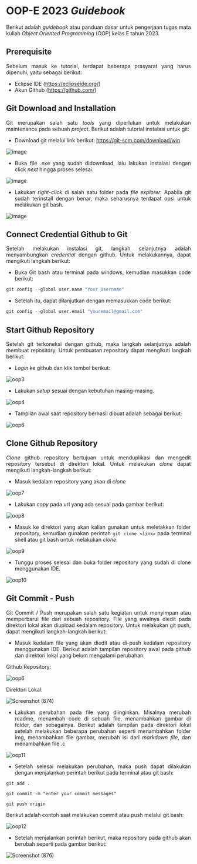 # **OOP-E 2023 _Guidebook_**
<div align=justify>

Berikut adalah _guidebook_ atau panduan dasar untuk pengerjaan tugas mata kuliah _Object Oriented Programming_ (OOP) kelas E tahun 2023. 

## **Prerequisite**
Sebelum masuk ke tutorial, terdapat beberapa prasyarat yang harus dipenuhi, yaitu sebagai berikut: <br>

- Eclipse IDE (https://eclipseide.org/)
- Akun Github (https://github.com/)

## **Git Download and Installation**
Git merupakan salah satu _tools_ yang diperlukan untuk melakukan maintenance pada sebuah _project_. Berikut adalah tutorial instalasi untuk git:
- Download git melalui link berikut: https://git-scm.com/download/win

![image](https://github.com/akmalariq9/Guidebook-OOP_E/assets/109916703/de88c61c-ed04-4527-b09b-ae17794d5d5f)

- Buka file .exe yang sudah didownload, lalu lakukan instalasi dengan click _next_ hingga proses selesai.

![image](https://github.com/akmalariq9/Guidebook-OOP_E/assets/109916703/4476448a-7ca8-4910-9113-f5378c7265be)

- Lakukan _right-click_ di salah satu folder pada _file explorer_. Apabila git sudah terinstall dengan benar, maka seharusnya terdapat opsi untuk melakukan git bash. 

![image](https://github.com/akmalariq9/Guidebook-OOP_E/assets/109916703/11dd78c6-a3ff-49c9-a50a-4f480e1b064d)

## **Connect Credential Github to Git**
Setelah melakukan instalasi git, langkah selanjutnya adalah menyambungkan _credential_ dengan github. Untuk melakukannya, dapat mengikuti langkah berikut:
- Buka Git bash atau terminal pada windows, kemudian masukkan code berikut:
```c
git config --global user.name "Your Username"
```
- Setelah itu, dapat dilanjutkan dengan memasukkan code berikut:
```c
git config --global user.email "youremail@gmail.com"
```

## **Start Github Repository**
Setelah git terkoneksi dengan github, maka langkah selanjutnya adalah membuat repository. Untuk pembuatan repository dapat mengikuti langkah berikut:
- _Login_ ke github dan klik tombol berikut:

![oop3](https://github.com/akmalariq9/Guidebook-OOP_E/assets/109916703/edb3ca88-ad78-4cdb-9efc-4004504f0b7c)

- Lakukan _setup_ sesuai dengan kebutuhan masing-masing.

![oop4](https://github.com/akmalariq9/Guidebook-OOP_E/assets/109916703/e343fa4e-182e-43aa-a7fc-3a3b64782dbc)

- Tampilan awal saat repository berhasil dibuat adalah sebagai berikut:

![oop6](https://github.com/akmalariq9/Guidebook-OOP_E/assets/109916703/83c6d79a-f04b-4470-becc-c964991d713b)


## **Clone Github Repository**
_Clone_ github repository bertujuan untuk menduplikasi dan mengedit repository tersebut di direktori lokal. Untuk melakukan _clone_ dapat mengikuti langkah-langkah berikut:

- Masuk kedalam repository yang akan di _clone_

![oop7](https://github.com/akmalariq9/Guidebook-OOP_E/assets/109916703/c7b52891-454d-4bbe-9619-69b92a0de5f9)

- Lakukan _copy_ pada url yang ada sesuai pada gambar berikut:

![oop8](https://github.com/akmalariq9/Guidebook-OOP_E/assets/109916703/a216b35f-9aca-4b97-a8b4-4cec5dca5472)

- Masuk ke direktori yang akan kalian gunakan untuk meletakkan folder repository, kemudian gunakan perintah ```git clone <link>``` pada terminal shell atau git bash untuk melakukan _clone_.

![oop9](https://github.com/akmalariq9/Guidebook-OOP_E/assets/109916703/2aa8bdb8-558e-4fae-8ce1-5e4a06bbff3b)

- Tunggu proses selesai dan buka folder repository yang sudah di clone menggunakan IDE.

![oop10](https://github.com/akmalariq9/Guidebook-OOP_E/assets/109916703/65817984-f6d2-4f56-a06a-4c37294f5f57)

## **Git Commit - Push**
Git Commit / Push merupakan salah satu kegiatan untuk menyimpan atau memperbarui file dari sebuah repository. File yang awalnya diedit pada direktori lokal akan diupload kedalam repository. Untuk melakukan git push, dapat mengikuti langkah-langkah berikut:

- Masuk kedalam file yang akan diedit atau di-push kedalam repository menggunakan IDE. Berikut adalah tampilan repository awal pada github dan direktori lokal yang belum mengalami perubahan:

Github Repository:

![oop6](https://github.com/akmalariq9/Guidebook-OOP_E/assets/109916703/83c6d79a-f04b-4470-becc-c964991d713b)

Direktori Lokal:

![Screenshot (874)](https://github.com/akmalariq9/Guidebook-OOP_E/assets/109916703/1dbb5eaf-a4cc-4888-b1d5-ce2cb5077354)

- Lakukan perubahan pada file yang diinginkan. Misalnya merubah readme, menambah code di sebuah file, menambahkan gambar di folder, dan sebagainya. Berikut adalah tampilan pada direktori lokal setelah melakukan beberapa perubahan seperti menambahkan folder img, menambahkan file gambar, merubah isi dari _markdown file_, dan menambahkan file .c

![oop11](https://github.com/akmalariq9/Guidebook-OOP_E/assets/109916703/1e1f87e5-e1fa-4680-95ff-f0178bc7a32c)

- Setelah selesai melakukan perubahan, maka push dapat dilakukan dengan menjalankan perintah berikut pada terminal atau git bash:
```
git add .
```
```
git commit -m "enter your commit messages"
```
```
git push origin
```

Berikut adalah contoh saat melakukan commit atau push melalui git bash:

![oop12](https://github.com/akmalariq9/Guidebook-OOP_E/assets/109916703/acb655f7-0e02-49b2-9bae-5f9472bf79de)


- Setelah menjalankan perintah berikut, maka repository pada github akan berubah seperti pada gambar berikut:

![Screenshot (876)](https://github.com/akmalariq9/Guidebook-OOP_E/assets/109916703/d2a1896c-56b2-4ffc-bbe3-dbd407639f89)


